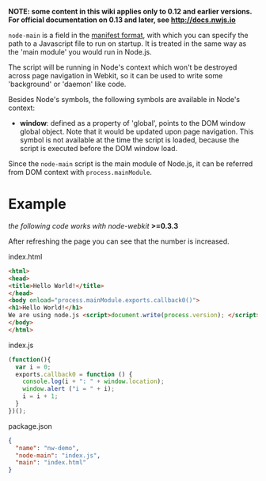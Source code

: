 **NOTE: some content in this wiki applies only to 0.12 and earlier versions. For official documentation on 0.13 and later, see http://docs.nwjs.io**

`node-main` is a field in the [manifest format](Manifest-format), with which you can specify the path to a Javascript file to run on startup. It is treated in the same way as the 'main module' you would run in Node.js.

The script will be running in Node's context which won't be destroyed across page navigation in Webkit, so it can be used to write some 'background' or 'daemon' like code.

Besides Node's symbols, the following symbols are available in Node's context:

*  **window**: defined as a property of 'global', points to the DOM window global object. Note that it would be updated upon page navigation. This symbol is not available at the time the script is loaded, because the script is executed before the DOM window load.

Since the `node-main` script is the main module of Node.js, it can be referred from DOM context with `process.mainModule`.

# Example 
*the following code works with node-webkit* **>=0.3.3**

After refreshing the page you can see that the number is increased.

index.html
````html
<html>
<head>
<title>Hello World!</title>
</head>
<body onload="process.mainModule.exports.callback0()">
<h1>Hello World!</h1>
We are using node.js <script>document.write(process.version); </script>
</body>
</html>
````
index.js
````javascript
(function(){
  var i = 0;
  exports.callback0 = function () {
    console.log(i + ": " + window.location);
    window.alert ("i = " + i);
    i = i + 1;
  }
})();
````
package.json
````json
{
  "name": "nw-demo",
  "node-main": "index.js",
  "main": "index.html"
}
````